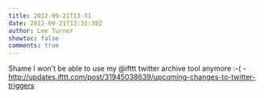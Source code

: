 ```yaml
---
title: 2012-09-21T13-31
date: 2012-09-21T13:31:38Z
author: Lee Turner
showtoc: false
comments: true
---
```


Shame I won't be able to use my @ifttt twitter archive tool anymore :-( - http://updates.ifttt.com/post/31945038639/upcoming-changes-to-twitter-triggers

